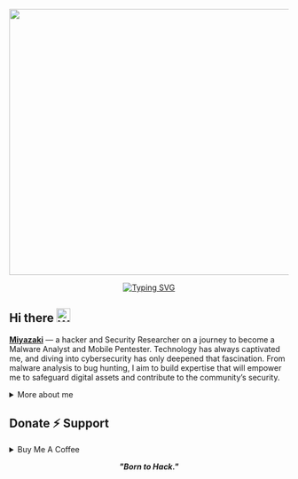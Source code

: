 <p align="center">
  <img src="https://64.media.tumblr.com/e5cbdee7854795385c42960346a48377/tumblr_o7cw5jqcWG1rigtsko2_540.gif" width="1080" height="480" alt="Hacker GIF">
</p>

<div align="center">
  <a href="https://git.io/typing-svg">
    <img src="https://readme-typing-svg.demolab.com/?font=Fira+Code&pause=1000&color=22F700&width=435&lines=On+a+Journey+to+Hack+the+Planet!" alt="Typing SVG" />
  </a>
</div>

<h2 align="left">
  Hi there
  <img src="https://media.giphy.com/media/hvRJCLFzcasrR4ia7z/giphy.gif" width="25px" alt="Waving Hand"/>
</h2>

**[Miyazaki](https://0xmzk.xyz)** — a hacker and Security Researcher on a journey to become a Malware Analyst and Mobile Pentester. Technology has always captivated me, and diving into cybersecurity has only deepened that fascination. From malware analysis to bug hunting, I aim to build expertise that will empower me to safeguard digital assets and contribute to the community’s security.

<details>
  <summary>More about me</summary>

- **Bug Hunter** | **Security Researcher**
- Experienced in **Pentesting** and **Red Teaming**
- Continuously improving my knowledge of **Website Vulnerabilities**
- Currently learning **everything**
- Reach me at **0xMzk@proton.me**

</details>

<h2 id="donate" align="left">Donate ⚡️ Support</h2>

<details>
  <summary>Buy Me A Coffee</summary>
  <p align="center">
    <a href="https://buymeacoffee.com/miy4zaki">
      <img src="https://img.shields.io/badge/Buy%20Me%20a%20Coffee-ffdd00?style=for-the-badge&logo=buy-me-a-coffee&logoColor=black" alt="Buy Me A Coffee Badge"/>
    </a>
  </p>
</details>

<p align="center">
  <b><i>"Born to Hack."</i></b>
</p>
